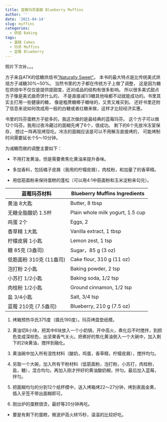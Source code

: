 ```yaml
---
title: 蓝莓玛芬蛋糕 Blueberry Muffins
author: ''
date: '2021-04-14'
slug: muffins
categories:
  - 烘焙 Baking
tags:
  - 蛋糕 Cakes
  - 玛芬 Muffins
  - 蓝莓 Blueberry
---
```

照片下次补。。。

方子来自ATK的低糖烘焙书["Naturally Sweet"](https://www.amazon.com/Naturally-Sweet-Favorites-Americas-Kitchen/dp/1940352584/ref=sr_1_2?dchild=1&keywords=naturally+sweet&qid=1619663042&sr=8-2)。
本书的最大特点是比传统美式烘焙方子减糖30%~50%。
当然书里的方子都在传统方子上做了调整，
这是因为糖在烘焙中不仅仅是提供提甜度，还对成品的结构有很多影响。
所以很多美式甜点方子像是美式曲奇饼什么的，
不是直接减1/3糖其他啥都不动就能成功的。书里其实主打用一些健康的糖，
像是粗蔗糖椰子糖啥的，又贵又难买到。
还好书里还附了信息来说如何改成用一般的白糖或者红糖来做，这样才比较经济实惠。

书里的玛芬蛋糕方子挺多的，我这次做的是最经典的蓝莓玛芬。
这个方子可以做12个玛芬。我用过夜冷藏过的面糊先烤了6个，很成功。
剩下的6个先放冷冻室保存，
想过一阵再现烤现吃。冷冻的面糊应该是可以不用解冻直接烤的，
可能烤制时间需要延长个5～10分钟。

为减糖而做的调整主要如下：

* 不用打发黄油，但是需要煮焦化黄油来提升香味。

* 多加香料，包括橘子皮屑（我用的柠檬皮屑），肉桂粉，和加量了的香草精。

* 用低筋面粉来保持蛋糕的蓬松（可以用4:1中筋面粉和玉米淀粉来勾兑）。

|蓝莓玛芬材料                                  |Blueberry Muffins Ingredients            |
|---------------------------------------|-------------------------|
|黄油 8大匙                           |Butter, 8 tbsp            |
|无糖全脂酸奶 1.5杯                           |Plain whole milk yogurt, 1.5 cup            |
|鸡蛋 2个                           |Eggs, 2            |
|香草精 1大匙                               |Vanilla extract, 1 tbsp           |
|柠檬皮屑 1小匙                               |Lemon zest, 1 tsp|
|糖 85克 (3盎司)                     |Sugar，85 g  (3 oz)     |
| 低筋面粉 310克 (11盎司)                              |Cake flour, 310 g (11 oz)|
| 泡打粉 2小匙                              |Baking powder, 2 tsp|
| 小苏打 1/2小匙                              |Baking soda, 1/2 tsp|
| 肉桂粉 1/2小匙                             |Ground cinnamon, 1/2 tsp|
|盐 3/4小匙                                |Salt, 3/4 tsp              |
|蓝莓 210克 (7.5盎司)                                |Blueberry, 210 g (7.5 oz)  |

1. 烤箱预热华氏375度（摄氏190度）。玛芬烤盘垫纸模。

2. 黄油切8小块，把其中6块放入一个小奶锅，开中高火，煮化后不时搅拌，到颜色变成深棕色，出坚果香气关火。把煮好的焦化黄油倒入一个大碗中，加入剩下的2块黄油，搅拌到融化。

3. 黄油碗中加入所有湿性材料（酸奶，鸡蛋，香草精，柠檬皮屑），搅拌均匀。

4. 另取一个大碗，加入所有干粉材料（低筋面粉，泡打粉，小苏打，肉桂粉，盐，糖），混合均匀。再加入刚才拌好的黄油酸奶糊，拌匀。最后加入蓝莓，拌匀。

5. 把面糊均匀的分到12个纸杯模中，送入烤箱烤22～27分钟，烤到表面金黄，
插入牙签不带出面糊即可。

6. 刚出炉的蛋糕很烫，最好等20分钟再吃。

* 要是有剩下的蛋糕，微波炉高火转15秒，温温的比较好吃。

